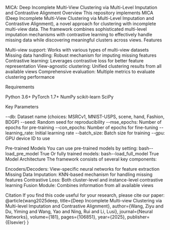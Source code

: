 MICA: Deep Incomplete Multi-View Clustering via Multi-Level Imputation and Contrastive Alignment
Overview
This repository implements MICA (Deep Incomplete Multi-View Clustering via Multi-Level Imputation and Contrastive Alignment), a novel approach for clustering with incomplete multi-view data. The framework combines sophisticated multi-level imputation mechanisms with contrastive learning to effectively handle missing data while discovering meaningful clusters across views.
Features

Multi-view support: Works with various types of multi-view datasets
Missing data handling: Robust mechanism for imputing missing features
Contrastive learning: Leverages contrastive loss for better feature representation
View-agnostic clustering: Unified clustering results from all available views
Comprehensive evaluation: Multiple metrics to evaluate clustering performance

Requirements

Python 3.6+
PyTorch 1.7+
NumPy
scikit-learn
SciPy

Key Parameters

--db: Dataset name (choices: MSRCv1, MNIST-USPS, scene, hand, Fashion, BDGP)
--seed: Random seed for reproducibility
--mse_epochs: Number of epochs for pre-training
--con_epochs: Number of epochs for fine-tuning
--learning_rate: Initial learning rate
--batch_size: Batch size for training
--gpu: GPU device ID to use

Pre-trained Models
You can use pre-trained models by setting:
bash--load_pre_model True
Or fully trained models:
bash--load_full_model True
Model Architecture
The framework consists of several key components:

Encoders/Decoders: View-specific neural networks for feature extraction
Missing Data Imputation: KNN-based mechanism for handling missing features
Contrastive Loss: Both cluster-level and instance-level contrastive learning
Fusion Module: Combines information from all available views

Citation
If you find this code useful for your research, please cite our paper:
@article{wang2025deep,
  title={Deep Incomplete Multi-view Clustering via Multi-level Imputation and Contrastive Alignment},
  author={Wang, Ziyu and Du, Yiming and Wang, Yao and Ning, Rui and Li, Lusi},
  journal={Neural Networks},
  volume={181},
  pages={106851},
  year={2025},
  publisher={Elsevier}
}





